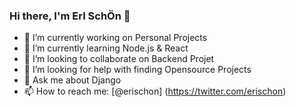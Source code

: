 ### Hi there, I'm ErI SchÖn 👋


- 🔭 I’m currently working on Personal Projects
- 🌱 I’m currently learning Node.js & React
- 👯 I’m looking to collaborate on Backend Projet
- 🤔 I’m looking for help with finding Opensource Projects
- 💬 Ask me about Django
- 📫 How to reach me: [@erischon] (https://twitter.com/erischon)

